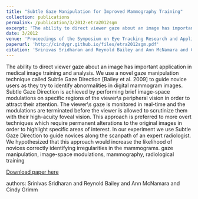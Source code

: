 ```yaml
---
title: "Subtle Gaze Manipulation for Improved Mammography Training"
collection: publications
permalink: /publication/3/2012-etra2012sgm
excerpt: 'The ability to direct viewer gaze about an image has important application in medical image training and analysis. We use a novel gaze manipulation technique called Subtle Gaze Direction [Bailey et al. 2009] to guide novice users as they try to identify abnormalities in digital mammogram images. Subtle Gaze Direction is achieved by performing brief image-space modulations on specific regions of the viewer\s peripheral vision in order to attract their attention. The viewer\s gaze is monitored in real-time and the modulations are terminated before the viewer is allowed to scrutinize them with their high-acuity foveal vision. This approach is preferred to more overt techniques which require permanent alterations to the original images in order to highlight specific areas of interest. In our experiment we use Subtle Gaze Direction to guide novices along the scanpath of an expert radiologist. We hypothesized that this approach would increase the likelihood of novices correctly identifying irregularities in the mammograms. gaze manipulation,  image-space modulations,  mammography,  radiological training, '
date: 3/2012
venue: 'Proceedings of the Symposium on Eye Tracking Research and Applications'
paperurl: 'http://cindygr.github.io/files/etra2012sgm.pdf'
citation: 'Srinivas Sridharan and Reynold Bailey and Ann McNamara and Cindy Grimm '
---
```

The ability to direct viewer gaze about an image has important application in medical image training and analysis. We use a novel gaze manipulation technique called Subtle Gaze Direction [Bailey et al. 2009] to guide novice users as they try to identify abnormalities in digital mammogram images. Subtle Gaze Direction is achieved by performing brief image-space modulations on specific regions of the viewer\s peripheral vision in order to attract their attention. The viewer\s gaze is monitored in real-time and the modulations are terminated before the viewer is allowed to scrutinize them with their high-acuity foveal vision. This approach is preferred to more overt techniques which require permanent alterations to the original images in order to highlight specific areas of interest. In our experiment we use Subtle Gaze Direction to guide novices along the scanpath of an expert radiologist. We hypothesized that this approach would increase the likelihood of novices correctly identifying irregularities in the mammograms. gaze manipulation,  image-space modulations,  mammography,  radiological training

[Download paper here](http://cindygr.github.io/files/etra2012sgm.pdf)

authors: Srinivas Sridharan and Reynold Bailey and Ann McNamara and Cindy Grimm 